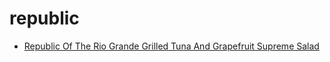 # republic

 * [Republic Of The Rio Grande Grilled Tuna And Grapefruit Supreme Salad](index/r/republic-of-the-rio-grande-grilled-tuna-and-grapefruit-supreme-salad-363418.json)
